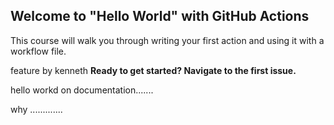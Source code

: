 ## Welcome to "Hello World" with GitHub Actions

This course will walk you through writing your first action and using it with a workflow file. 

feature by kenneth
**Ready to get started? Navigate to the first issue.**

hello workd on documentation.......

why .............
